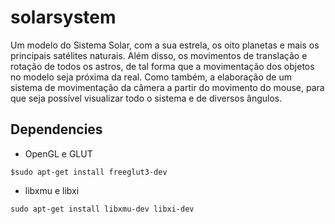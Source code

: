 # solarsystem
Um modelo do Sistema Solar, com a sua estrela, os oito planetas e mais os principais satélites 
naturais. Além disso, os movimentos de translação e rotação de todos os astros, de tal forma que a 
movimentação dos objetos no modelo seja próxima da real. Como também, a elaboração de um sistema de 
movimentação da câmera a partir do movimento do mouse, para que seja possível visualizar todo o sistema
 e de diversos ângulos.

## Dependencies

* OpenGL e GLUT
```
$sudo apt-get install freeglut3-dev
```
* libxmu e libxi
```
sudo apt-get install libxmu-dev libxi-dev
```
